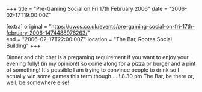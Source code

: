 +++
title = "Pre-Gaming Social on Fri 17th February 2006"
date = "2006-02-17T19:00:00Z"

[extra]
original = "https://uwcs.co.uk/events/pre-gaming-social-on-fri-17th-february-2006-1474488976263/"    
end = "2006-02-17T22:00:00Z"
location = "The Bar, Rootes Social Building"
+++

Dinner and chit chat is a pregaming requirement if you want to enjoy your evening fully\! (in my opinion\!) so come along for a pizza or burger and a pint of something\! It's possible I am trying to convince people to drink so I actually win some games this term though.....\! 8.30 pm The Bar, be there or, well, be somewhere else\!

